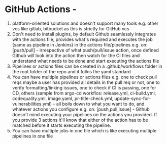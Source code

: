 # GitHub Actions - 
1. platform-oriented solutions and doesn't support many tools e.g. other vcs like gitlab, bitbucket as this is strictly for GitHub vcs
2. Don't need to install plugins, by default Github seamlessly integrates with the actions file, provides what's required and executes the job (same as pipeline in Jenkins) in the actions file/pipelines 
e.g. on: [push/pull] - irrespective of what push/pull/issue action, once defined Github will look into the action then watch for the CI files and understand what needs to be done and start executing the actions file
3. Pipelines or actions files can be created in a .github/workflows folder in the root folder of the repo
   and it follos the yaml standard
4. You can have multiple pipelines or actions files e.g. one to check pull reqs maybe a user has provided all details in the pull req or not, one to verify formatting/linking issues, one to check if CI is passing, one for CD, others (sample from argo-cd workflos: release.yml, ci-build.yml, codequality.yml, image.yaml, pr-title-check.yml, update-sync-for-vulnerabilities.yml) - all boils down to what you want to do, and whatever actions you configure e.g. on: [push,pull,issue] - Github doesn't mind executing your pipelines on the actions you provided. If you provide 3 actions it'll know that either of the action has to be matched before it starts executing the pipeline.
5. You can have multiple jobs in one file which is like executing multiple pipelines in one file 